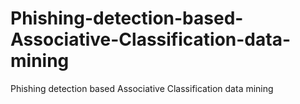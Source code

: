 # Phishing-detection-based-Associative-Classification-data-mining
Phishing detection based Associative Classification data mining
